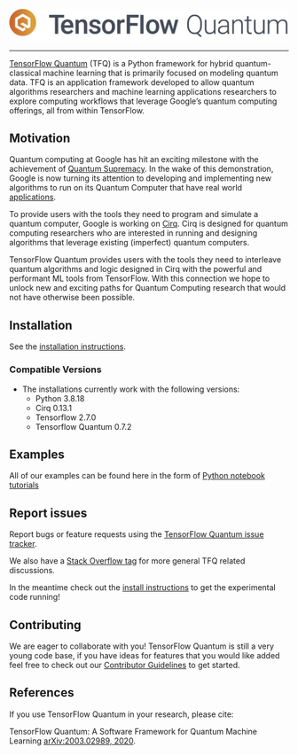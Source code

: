 ![TensorFlow Quantum](./docs/images/logo/tf_quantum_circle.jpg)

---

[TensorFlow Quantum](https://www.tensorflow.org/quantum) (TFQ) is a Python
framework for hybrid quantum-classical machine learning that is primarily
focused on modeling quantum data. TFQ is an application framework developed to
allow quantum algorithms researchers and machine learning applications
researchers to explore computing workflows that leverage Google’s quantum
computing offerings, all from within TensorFlow.


## Motivation

Quantum computing at Google has hit an exciting milestone with the achievement
of [Quantum Supremacy](https://www.nature.com/articles/s41586-019-1666-5).
In the wake of this demonstration, Google is now turning its attention to
developing and implementing new algorithms to run on its Quantum Computer
that have real world [applications](https://ai.googleblog.com/2019/10/quantum-supremacy-using-programmable.html).

To provide users with the tools they need to program and simulate a quantum
computer, Google is working on [Cirq](https://github.com/quantumlib/Cirq). Cirq
is designed for quantum computing researchers who are interested in running and
designing algorithms that leverage existing (imperfect) quantum computers.

TensorFlow Quantum provides users with the tools they need to interleave quantum
algorithms and logic designed in Cirq with the powerful and performant ML tools
from TensorFlow. With this connection we hope to unlock new and exciting paths
for Quantum Computing research that would not have otherwise been possible.


## Installation

See the [installation instructions](https://github.com/tensorflow/quantum/blob/master/docs/install.md).

### Compatible Versions

- The installations currently work with the following versions:
    - Python 3.8.18
    - Cirq 0.13.1
    - Tensorflow 2.7.0
    - Tensorflow Quantum 0.7.2

## Examples

All of our examples can be found here in the form of
[Python notebook tutorials](https://github.com/tensorflow/quantum/tree/master/docs/tutorials)


## Report issues

Report bugs or feature requests using the
[TensorFlow Quantum issue tracker](https://github.com/tensorflow/quantum/issues).

We also have a [Stack Overflow tag](https://stackoverflow.com/questions/tagged/tensorflow-quantum)
for more general TFQ related discussions.

In the meantime check out the [install instructions](./docs/install.md) to get
the experimental code running!


## Contributing

We are eager to collaborate with you! TensorFlow Quantum is still a very young code base,
if you have ideas for features that you would like added feel free to check out our
[Contributor Guidelines](https://github.com/tensorflow/quantum/blob/master/CONTRIBUTING.md)
to get started.


## References

If you use TensorFlow Quantum in your research, please cite:

TensorFlow Quantum: A Software Framework for Quantum Machine Learning
[arXiv:2003.02989, 2020](https://arxiv.org/abs/2003.02989).
